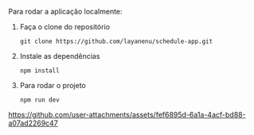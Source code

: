 Para rodar a aplicação localmente:
1) Faça o clone do repositório

   ```
   git clone https://github.com/layanenu/schedule-app.git
   ```
2) Instale as dependências

   ```
   npm install
   ```
3) Para rodar o projeto

   ```
   npm run dev
   ```

https://github.com/user-attachments/assets/fef6895d-6a1a-4acf-bd88-a07ad2269c47


